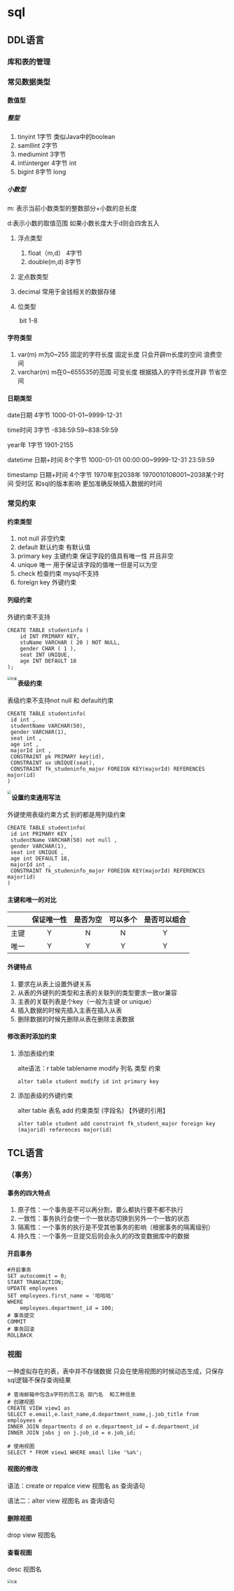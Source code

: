 # sql

## DDL语言

### 库和表的管理

### 常见数据类型

#### 数值型

#####  整型

1. tinyint                       1字节  类似Java中的boolean  
2. samllint                     2字节   
3. mediumint                3字节     
4. int\interger                4字节     int 
5. bigint                        8字节     long

##### 小数型

m: 表示当前小数类型的整数部分+小数的总长度

d:表示小数的取值范围 如果小数长度大于d则会四舍五入

1. 浮点类型
   1. float（m,d） 	4字节		
   2. double(m,d)      8字节
2. 定点数类型
   
1. decimal 			常用于金钱相关的数据存储
   
3. 位类型

   ​	bit                      1-8

#### 字符类型

1. var(m) m为0~255 固定的字符长度     固定长度   只会开辟m长度的空间        浪费空间 
2. varchar(m) m在0~655535的范围       可变长度   根据插入的字符长度开辟    节省空间

#### 日期类型

date日期     4字节     1000-01-01~9999-12-31

time时间     3字节      -838:59:59~838:59:59

year年		1字节		1901-2155

datetime 日期+时间             8个字节 1000-01-01 00:00:00~9999-12-31  23:59:59

timestamp 日期+时间         4个字节   1970年到2038年  1970010108001~2038某个时间  受时区  和sql的版本影响 更加准确反映插入数据的时间

### 常见约束

#### 约束类型

1. not null 非空约束
2. default  默认约束  有默认值 
3. primary key 主键约束 保证字段的值具有唯一性 并且非空
4. unique 唯一 用于保证该字段的值唯一但是可以为空
5. check 检查约束 mysql不支持
6. foreign key 外键约束

#### 列级约束

外键约束不支持

```mysql
CREATE TABLE studentinfo (
	id INT PRIMARY KEY,
	stuName VARCHAR ( 20 ) NOT NULL,
	gender CHAR ( 1 ),
	seat INT UNIQUE,
	age INT DEFAULT 18 
);
```

<img src=".\img\约束.png" alt="约束" style="zoom:50%;display:block;" align = "left" />



#### 表级约束

表级约束不支持not null 和 default约束

```mysql
CREATE TABLE studentinfo(
 id int ,
 studentName VARCHAR(50),
 gender VARCHAR(1),
 seat int ,
 age int ,
 majorId int ,
 CONSTRAINT pk PRIMARY key(id),
 CONSTRAINT ux UNIQUE(seat),
 CONSTRAINT fk_studeninfo_major FOREIGN KEY(majorId) REFERENCES major(id)
)

```

<img src =".\img\表级约束.png" style="zoom:50%;display:block;" align = "left"/>

#### 设置约束通用写法

外键使用表级约束方式 别的都是用列级约束

```mysql
CREATE TABLE studentinfo(
 id int PRIMARY KEY ,
 studentName VARCHAR(50) not null ,
 gender VARCHAR(1),
 seat int UNIQUE ,
 age int DEFAULT 18,
 majorId int ,
 CONSTRAINT fk_studeninfo_major FOREIGN KEY(majorId) REFERENCES major(id)
)
```

#### 主键和唯一的对比

|      | 保证唯一性 | 是否为空 | 可以多个 | 是否可以组合 |
| :--: | :--------: | :------: | :------: | :----------: |
| 主键 |     Y      |    N     |    N     |      Y       |
| 唯一 |     Y      |    Y     |    Y     |      Y       |

#### 外键特点

1. 要求在从表上设置外键关系
2. 从表的外键列的类型和主表的关联列的类型要求一致or兼容
3. 主表的关联列表是个key（一般为主键 or unique） 
4. 插入数据的时候先插入主表在插入从表
5. 删除数据的时候先删除从表在删除主表数据

#### 修改表时添加约束

1. 添加表级约束

   alte语法：r table  tablename modify 列名 类型  约束

   ```mysql
   alter table student modify id int primary key
   ```

2. 添加表级的外键约束

   alter  table 表名  add 约束类型 (字段名)  【外键的引用】

    ```mysql
   alter table student add constraint fk_student_major foreign key (majorid) references major(id)
    ```

## TCL语言 

### （事务）

#### 事务的四大特点

1. 原子性：一个事务是不可以再分割，要么都执行要不都不执行
2. 一致性：事务执行会使一个一致状态切换到另外一个一致的状态
3. 隔离性：一个事务的执行是不受其他事务的影响（根据事务的隔离级别）
4. 持久性：一个事务一旦提交后则会永久的的改变数据库中的数据

#### 开启事务

```mysql
#开启事务
SET autocommit = 0;
START TRANSACTION;
UPDATE employees 
SET employees.first_name = '哈哈哈' 
WHERE
	employees.department_id = 100;
# 事务提交
COMMIT
# 事务回滚
ROLLBACK
```

### 视图

一种虚拟存在的表，表中并不存储数据 只会在使用视图的时候动态生成，只保存sql逻辑不保存查询结果

```mysql
# 查询邮箱中包含a字符的员工名 部门名  和工种信息
# 创建视图
CREATE VIEW view1 as 
SELECT e.email,e.last_name,d.department_name,j.job_title from
employees e 
INNER JOIN departments d on e.department_id = d.department_id
INNER JOIN jobs j on j.job_id = e.job_id;

# 使用视图
SELECT * FROM view1 WHERE email like '%a%';
```

#### 视图的修改

语法：create or repalce view 视图名 as 查询语句

语法二：alter view 视图名 as 查询语句

#### 删除视图

drop view  视图名

#### 查看视图

desc  视图名

<img src=".\img\视图.png"  alt="约束" style="zoom:50%;display:block;" align="left" />







































